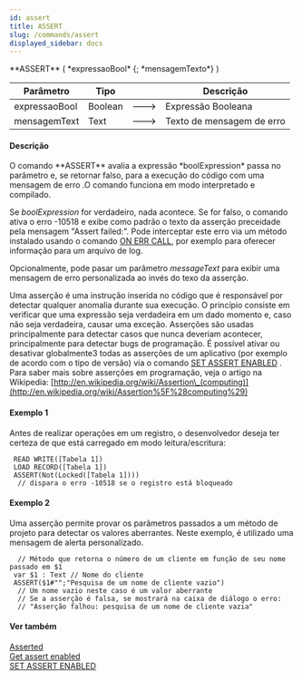 ```yaml
---
id: assert
title: ASSERT
slug: /commands/assert
displayed_sidebar: docs
---
```


<!--REF #_command_.ASSERT.Syntax-->**ASSERT** ( *expressaoBool* {; *mensagemTexto*} )<!-- END REF-->
<!--REF #_command_.ASSERT.Params-->
| Parâmetro | Tipo |  | Descrição |
| --- | --- | --- | --- |
| expressaoBool | Boolean | &#x1F852; | Expressão Booleana |
| mensagemText | Text | &#x1F852; | Texto de mensagem de erro |

<!-- END REF-->

#### Descrição 

<!--REF #_command_.ASSERT.Summary-->O comando **ASSERT** avalia a expressão *boolExpression* passa no parâmetro e, se retornar falso, para a execução do código com uma mensagem de erro .<!-- END REF-->O comando funciona em modo interpretado e compilado.

Se *boolExpression* for verdadeiro, nada acontece. Se for falso, o comando ativa o erro -10518 e exibe como padrão o texto da asserção preceidade pela mensagem "Assert failed:". Pode interceptar este erro via um método instalado usando o comando [ON ERR CALL](on-err-call.md), por exemplo para oferecer informação para um arquivo de log. 

Opcionalmente, pode pasar um parâmetro *messageText* para exibir uma mensagem de erro personalizada ao invés do texo da asserção. 

Uma asserção é uma instrução inserida no código que é responsável por detectar qualquer anomalia durante sua execução. O princípio consiste em verificar que uma expressão seja verdadeira em um dado momento e, caso não seja verdadeira, causar uma exceção. Asserções são usadas principalmente para detectar casos que nunca deveriam acontecer, principalmente para detectar bugs de programação. É possível ativar ou desativar globalmente3 todas as asserções de um aplicativo (por exemplo de acordo com o tipo de versão) via o comando [SET ASSERT ENABLED](set-assert-enabled.md) . Para saber mais sobre asserções em programação, veja o artigo na Wikipedia: [http://en.wikipedia.org/wiki/Assertion\_(computing)](http://en.wikipedia.org/wiki/Assertion%5F%28computing%29)

#### Exemplo 1 

Antes de realizar operações em um registro, o desenvolvedor deseja ter certeza de que está carregado em modo leitura/escritura:

```4d
 READ WRITE([Tabela 1])
 LOAD RECORD([Tabela 1])
 ASSERT(Not(Locked([Tabela 1])))
  // dispara o erro -10518 se o registro está bloqueado
```

#### Exemplo 2 

Uma asserção permite provar os parâmetros passados a um método de projeto para detectar os valores aberrantes. Neste exemplo, é utilizado uma mensagem de alerta personalizado.

```4d
  // Método que retorna o número de um cliente em função de seu nome passado em $1
 var $1 : Text // Nome do cliente
 ASSERT($1#"";"Pesquisa de um nome de cliente vazio")
  // Um nome vazio neste caso é um valor aberrante
  // Se a asserção é falsa, se mostrará na caixa de diálogo o erro:
  // "Asserção falhou: pesquisa de um nome de cliente vazia"
```

#### Ver também 

[Asserted](asserted.md)  
[Get assert enabled](get-assert-enabled.md)  
[SET ASSERT ENABLED](set-assert-enabled.md)  